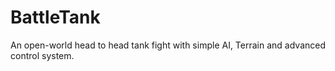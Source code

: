 # BattleTank
An open-world head to head tank fight with simple AI, Terrain and advanced control system.
